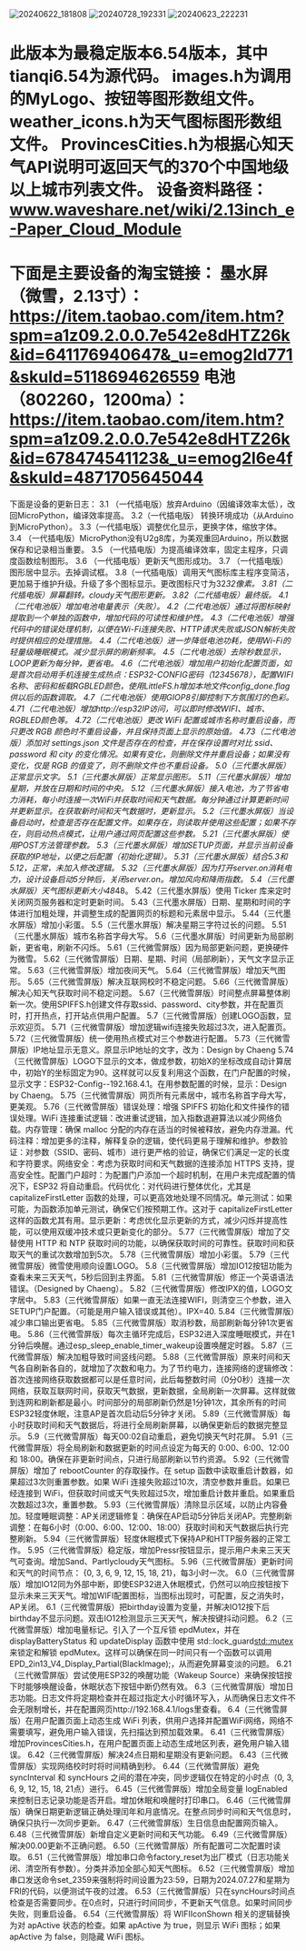![20240622_181808](https://github.com/user-attachments/assets/f0598f11-9933-4b74-8f8a-5ed993c8f30e)
![20240728_192331](https://github.com/user-attachments/assets/c153d8c1-0713-4711-a501-be263fa81fd4)
![20240623_222231](https://github.com/user-attachments/assets/bec10421-6a8c-442e-95ba-16c3312a99a9)

此版本为最稳定版本6.54版本，其中tianqi6.54为源代码。
images.h为调用的MyLogo、按钮等图形数组文件。
weather_icons.h为天气图标图形数组文件。
ProvincesCities.h为根据心知天气API说明可返回天气的370个中国地级以上城市列表文件。
设备资料路径：www.waveshare.net/wiki/2.13inch_e-Paper_Cloud_Module
===============================================================================
下面是主要设备的淘宝链接：
墨水屏（微雪，2.13寸）：https://item.taobao.com/item.htm?spm=a1z09.2.0.0.7e542e8dHTZ26k&id=641176940647&_u=emog2ld771&skuId=5118694626559
电池（802260，1200ma）：https://item.taobao.com/item.htm?spm=a1z09.2.0.0.7e542e8dHTZ26k&id=678474541123&_u=emog2l6e4f&skuId=4871705645044
===============================================================================
下面是设备的更新日志：
3.1 （一代插电版）放弃Arduino（因编译效率太低），改回MicroPython，编译效率提高。
3.2（一代插电版） 转换环境成功（从Arduino到MicroPython）。
3.3（一代插电版）调整优化显示，更换字体，缩放字体。
3.4 （一代插电版）MicroPython没有U2g8库，为美观重回Arduino，所以数据保存和记录相当重要。
3.5 （一代插电版）为提高编译效率，固定主程序，只调度函数绘制图形。
3.6 （一代插电版）更新天气图形成功。
3.7 （一代插电版）图形居中显示。去掉调试框。
3.8（一代插电版）调用天气图标库主程序变简洁，更加易于维护升级。升级了多个图标显示。更改图标尺寸为32*32像素。
3.81（二代插电版）屏幕翻转。cloudy天气图形更新。
3.82（二代插电版）最终版。
4.1（二代电池版）增加电池电量表示（失败）。
4.2（二代电池版）通过将图标映射提取到一个单独的函数中，增加代码的可读性和维护性。
4.3（二代电池版）增强代码中的错误处理机制，以便在Wi-Fi连接失败、HTTP请求失败或JSON解析失败时提供相应的处理措施。
4.4（二代电池版）进一步降低电池功耗，使用Wi-Fi的轻量级睡眠模式。减少显示屏的刷新频率。
4.5（二代电池版）去除秒数显示，LOOP更新为每分钟，更省电。
4.6（二代电池版）增加用户初始化配置页面，如是首次启动用手机连接生成热点：ESP32-CONFIG密码（12345678），配置WIFI名称、密码和板载RGBLED颜色，使用LittleFS.h增加本地文件config_done.flag供以后的函数调取。
4.7（二代电池版）使用GIOP8引脚控制下方氛围灯的色彩。
4.71（二代电池版）增加http://esp32IP访问，可以即时修改WIFI、城市、RGBLED颜色等。
4.72（二代电池版）更改 WiFi 配置或城市名称时重启设备，而只更改 RGB 颜色时不重启设备，并且保持页面上显示的原始值。
4.73（二代电池版）添加对 settings.json 文件是否存在的检查，并在保存设置时对比 ssid、password 和 city 的变化情况。如果有变化，则删除文件并重启设备；如果没有变化，仅是 RGB 的值变了，则不删除文件也不重启设备。
5.0（三代墨水屏版）正常显示文字。
5.1（三代墨水屏版）正常显示图形。
5.11（三代墨水屏版）增加星期，并放在日期和时间的中央。
5.12（三代墨水屏版）接入电池，为了节省电力消耗，每小时连接一次WiFi并获取时间和天气数据。每分钟通过计算更新时间并更新显示。在获取新时间和天气数据时，更新显示。
5.2（三代墨水屏版）当设备启动时，检查是否存在配置文件。如果存在，则读取并使用这些配置；如果不存在，则启动热点模式，让用户通过网页配置这些参数。
5.21（三代墨水屏版）使用POST方法管理参数。
5.3（三代墨水屏版）增加SETUP页面，并显示当前设备获取的IP地址，以便之后配置（初始化逻辑）。
5.31（三代墨水屏版）结合5.3和5.12，正常，未加入修改逻辑。
5.32（三代墨水屏版）因为打开server.on消耗电力，设计设备启动5分钟后，关闭server.on。增加风向和降雨指数。
5.4（三代墨水屏版）天气图标更新大小48*48。
5.42（三代墨水屏版）使用 Ticker 库来定时关闭网页服务器和定时更新时间。
5.43（三代墨水屏版）日期、星期和时间的字体进行加粗处理，并调整生成的配置网页的标题和元素居中显示。
5.44（三代墨水屏版）增加小彩蛋。
5.5（三代墨水屏版）解决星期三字符过长的问题。
5.51（三代墨水屏版）城市名称首字母大写。
5.6（三代墨水屏版）时间更新为局部刷新，更省电，刷新不闪烁。
5.61（三代微雪屏版）因为局部更新问题，更换硬件为微雪。
5.62（三代微雪屏版）日期、星期、时间（局部刷新），天气文字显示正常。
5.63（三代微雪屏版）增加夜间天气。
5.64（三代微雪屏版）增加天气图形。
5.65（三代微雪屏版）解决互联网校时不稳定问题。
5.66（三代微雪屏版）解决心知天气获取时间不稳定问题。
5.67（三代微雪屏版）时间整点屏幕整体刷新一次。使用SPIFFS.h创建文件存取ssid、password、city参数，并在配置页时，打开热点，打开站点供用户配置。
5.7（三代微雪屏版）创建LOGO函数，显示欢迎页。
5.71（三代微雪屏版）增加逻辑wifi连接失败超过3次，进入配置页。
5.72（三代微雪屏版）统一使用热点模式对三个参数进行配置。
5.73（三代微雪屏版）IP地址显示无意义。原显示IP地址的文字，改为：Design by Chaeng
5.74（三代微雪屏版）LOGO下显示的文本，做成参数，初始X的坐标改成自动计算居中，初始Y的坐标固定为90。这样就可以反复利用这个函数，在门户配置的时候，显示文字：ESP32-Config--192.168.4.1。在用参数配置的时候，显示：Design by Chaeng。
5.75（三代微雪屏版）网页所有元素居中，城市名称首字母大写，更美观。
5.76（三代微雪屏版）错误处理：增强 SPIFFS 初始化和文件操作的错误处理。WiFi 连接重试逻辑：改进重试逻辑，加入指数退避算法以减少网络负载。内存管理：确保 malloc 分配的内存在适当的时候被释放，避免内存泄漏。代码注释：增加更多的注释，解释复杂的逻辑，使代码更易于理解和维护。参数验证：对参数（SSID、密码、城市）进行更严格的验证，确保它们满足一定的长度和字符要求。网络安全：考虑为获取时间和天气数据的连接添加 HTTPS 支持，提高安全性。配置门户超时：为配置门户添加一个超时机制，在用户未完成配置的情况下，ESP32 将自动重启。代码优化：对代码进行整体优化，尤其是 capitalizeFirstLetter 函数的处理，可以更高效地处理不同情况。单元测试：如果可能，为函数添加单元测试，确保它们按预期工作。这对于 capitalizeFirstLetter 这样的函数尤其有用。显示更新：考虑优化显示更新的方式，减少闪烁并提高性能，可以使用双缓冲技术或只更新变化的部分。
5.77（三代微雪屏版）增加了交替使用 HTTP 和 NTP 获取时间的功能，以确保获取时间的可靠性。获取时间和获取天气的重试次数增加到5次。
5.78（三代微雪屏版）增加小彩蛋。
5.79（三代微雪屏版）微雪使用顺向设置LOGO。
5.8（三代微雪屏版）增加IO12按钮功能为查看未来三天天气，5秒后回到主界面。
5.81（三代微雪屏版）修正一个英语语法错误。（Designed by Chaeng）。
5.82（三代微雪屏版）修改IPX的值，LOGO文字居中。
5.83（三代微雪屏版）如果一直无法连接WIFI，则清空三个参数，进入SETUP门户配置。（可能是用户输入错误或其他）。IPX=40.
5.84（三代微雪屏版）减少串口输出更省电。
5.85（三代微雪屏版）取消秒数，局部刷新每分钟1次更省电。
5.86（三代微雪屏版）每次主循环完成后，ESP32进入深度睡眠模式，并在1分钟后唤醒。通过esp_sleep_enable_timer_wakeup设置唤醒定时器。
5.87（三代微雪屏版）解决加粗导致时间竖线问题。
5.88（三代微雪屏版）原来时间和天气各自刷新各自的，就增加了次数和电力。为了节约电力，连接网络的逻辑修改：首次连接网络获取数据都可以是任意时间，此后每整数时间（0分0秒）连接一次网络，获取互联网时间，获取天气数据，更新数据，全局刷新一次屏幕。这样就做到连网和刷新都是最小。时间部分的局部刷新仍然是1分钟1次，其余所有的时间ESP32轻度休眠，注意AP是首次启动后5分钟才关闭。
5.89（三代微雪屏版）每小时获取时间和天气数据后，将进行全局刷新屏幕，以确保更新后的数据完整显示。
5.9（三代微雪屏版）每天00:02自动重启，避免切换天气时花屏。
5.91（三代微雪屏版）将全局刷新和数据更新的时间点设定为每天的 0:00、6:00、12:00 和 18:00。确保在非更新时间点，只进行局部刷新以节约资源。
5.92（三代微雪屏版）增加了 rebootCounter 的存取操作。在 setup 函数中读取重启计数器，如果超过3次则重置参数。如果 WiFi 连接失败超过10次，清空参数并重启。如果已经连接到 WiFi，但获取时间或天气失败超过5次，增加重启计数并重启。如果重启次数超过3次，重置参数。
5.93（三代微雪屏版）清除显示区域，以防止内容叠加。轻度睡眠调整：AP关闭逻辑修复：确保在AP启动5分钟后关闭AP。完整刷新调整：在每6小时（0:00、6:00、12:00、18:00）获取时间和天气数据后执行完整刷新。
5.94（三代微雪屏版）轻度休眠模式下保持AP和HTTP服务器的正常工作。
5.95（三代微雪屏版）稳定版，增加Pressr按钮显示，提示用户未来三天天气可查询。增加Sand、Partlycloudy天气图标。
5.96（三代微雪屏版）更新时间和天气的时间节点： {0, 3, 6, 9, 12, 15, 18, 21}，每3小时一次。
6.0（三代微雪屏版）增加IO12同为外部中断，即使ESP32进入休眠模式，仍然可以响应按钮按下显示未来三天天气。增加WIFI配置图标，当图标出现时，可配置，反之消失时，AP关闭。
6.1（三代微雪屏版）把birthday设置为变量，并解决IO12按下后birthday不显示问题。双击IO12检测显示三天天气，解决按键抖动问题。
6.2（三代微雪屏版）增加电量标记。引入了一个互斥锁 epdMutex，并在 displayBatteryStatus 和 updateDisplay 函数中使用 std::lock_guard<std::mutex> 来锁定和解锁 epdMutex。这样可以确保在同一时间只有一个函数可以调用 EPD_2in13_V4_Display_Partial(BlackImage);，从而避免屏幕变淡的问题。
6.21（三代微雪屏版）尝试使用ESP32的唤醒功能（Wakeup Source）来确保按钮按下时能够唤醒设备，休眠状态下按钮中断仍然有效。
6.3（三代微雪屏版）增加日志功能。日志文件将定期检查并在超过指定大小时循环写入，从而确保日志文件不会无限制增长，并在配置网页http://192.168.4.1/logs里查看。
6.4（三代微雪屏版）在用户配置页面上动态生成 WiFi 列表，供用户选择并配置WiFi网络，网络不需要填写，避免用户输入错误，先扫描达到预加载效果。
6.41（三代微雪屏版）增加ProvincesCities.h，在用户配置页面上动态生成地区列表，避免用户输入错误。
6.42（三代微雪屏版）解决24点日期和星期没有更新问题。
6.43（三代微雪屏版）实现网络校时时将时间精确到秒。
6.44（三代微雪屏版）避免 syncInterval 和 syncHours 之间的潜在冲突，同步逻辑仅在特定的小时点（0, 3, 6, 9, 12, 15, 18, 21点）进行。
6.45（三代微雪屏版）增加全局变量 logEnabled 来控制日志记录功能是否开启。增加休眠和唤醒时打印串口。
6.46（三代微雪屏版）确保日期更新逻辑正确处理闰年和月底情况。在整点同步时间和天气信息时，确保只执行一次同步更新。
6.47（三代微雪屏版）生日信息由配置网页输入。
6.48（三代微雪屏版）新增自定义更新时间和天气功能。
6.49（三代微雪屏版）解决00.00更新不正确问题。
6.50（三代微雪屏版）所有配置可二次配置时读取。
6.51（三代微雪屏版）增加串口命令factory_reset为出厂模式（日志功能关闭、清空所有参数）。分类并添加全部心知天气图标。
6.52（三代微雪屏版）增加串口发送命令set_2359来强制将时间设置为23:59，日期为2024.07.27和星期为FRI的代码，以便测试午夜的过渡。
6.53（三代微雪屏版）只在syncHours时间点检查是否需要同步。在0点时，只进行时间同步，不更新天气信息。如果时间同步失败，则重启设备。
6.54（三代微雪屏版）将 WIFIIconShown 相关的逻辑替换为对 apActive 状态的检查。如果 apActive 为 true，则显示 WiFi 图标；如果 apActive 为 false，则隐藏 WiFi 图标。
